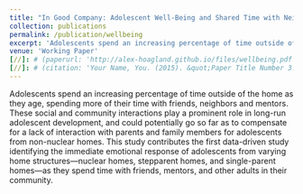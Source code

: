 ```yaml
---
title: "In Good Company: Adolescent Well-Being and Shared Time with Neighbors, Mentors, and Friends"
collection: publications
permalink: /publication/wellbeing
excerpt: 'Adolescents spend an increasing percentage of time outside of the home as they age, spending more of their time with friends, neighbors and mentors. These social and community interactions play a prominent role in long-run adolescent development, and could potentially go so far as to compensate for a lack of interaction with parents and family members for adolescents from non-nuclear homes. This study contributes the first data-driven study identifying the immediate emotional response of adolescents from varying home structures—nuclear homes, stepparent homes, and single-parent homes—as they spend time with friends, mentors, and other adults in their community.'
venue: 'Working Paper'
[//]: # (paperurl: 'http://alex-hoagland.github.io/files/wellbeing.pdf')
[//]: # (citation: 'Your Name, You. (2015). &quot;Paper Title Number 3.&quot; <i>Journal 1</i>. 1(3).')
---
```

Adolescents spend an increasing percentage of time outside of the home as they age, spending more of their time with friends, neighbors and mentors. These social and community interactions play a prominent role in long-run adolescent development, and could potentially go so far as to compensate for a lack of interaction with parents and family members for adolescents from non-nuclear homes. This study contributes the first data-driven study identifying the immediate emotional response of adolescents from varying home structures—nuclear homes, stepparent homes, and single-parent homes—as they spend time with friends, mentors, and other adults in their community.
